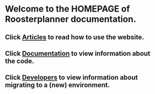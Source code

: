 # Welcome to the HOMEPAGE of Roosterplanner documentation.
## Click [Articles](articles/intro.md) to read how to use the website.

## Click [Documentation](api/index.md) to view information about the code.

## Click [Developers](developers/index.md) to view information about migrating to a (new) environment.
